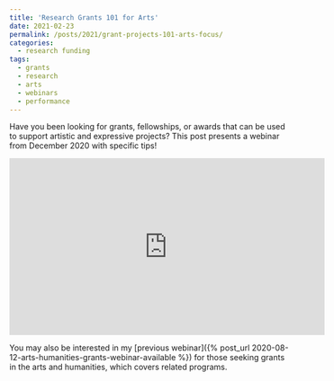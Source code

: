 ```yaml
---
title: 'Research Grants 101 for Arts'
date: 2021-02-23
permalink: /posts/2021/grant-projects-101-arts-focus/
categories:
  - research funding
tags:
  - grants
  - research
  - arts
  - webinars
  - performance
---
```


Have you been looking for grants, fellowships, or awards that can be used to support artistic and expressive projects? This post presents a webinar from December 2020 with specific tips! <!-- more -->

<iframe width="560" height="315" src="https://www.youtube.com/embed/38qZX2zqLzo" frameborder="0" allow="accelerometer; autoplay; clipboard-write; encrypted-media; gyroscope; picture-in-picture" allowfullscreen></iframe>

<!-- Summary here. -->

You may also be interested in my [previous webinar]({% post_url 2020-08-12-arts-humanities-grants-webinar-available %}) for those seeking grants in the arts and humanities, which covers related programs. 